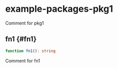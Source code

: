# example-packages-pkg1

Comment for pkg1

## fn1 {#fn1}

```ts
function fn1(): string
```

Comment for fn1
